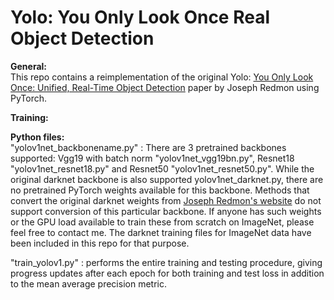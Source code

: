 # Yolo: You Only Look Once Real Object Detection
 
**General:**
<br>
This repo contains a reimplementation of the original Yolo: [You Only Look Once: Unified, Real-Time Object Detection](https://arxiv.org/abs/1506.02640) paper by Joseph Redmon using PyTorch.

**Training:**

**Python files:**
<br>
"yolov1net_backbonename.py" : There are 3 pretrained backbones supported: Vgg19 with batch norm "yolov1net_vgg19bn.py", Resnet18 "yolov1net_resnet18.py"
 and Resnet50 "yolov1net_resnet50.py". While the original darknet backbone is also supported yolov1net_darknet.py, there are no pretrained PyTorch weights available for this backbone. Methods that convert the original darknet weights from [Joseph Redmon's website](https://pjreddie.com/darknet/imagenet/) do not support conversion of this particular backbone. If anyone has such weights or the GPU load available to train these from scratch on ImageNet, please feel free to contact me. The darknet training files for ImageNet data have been included in this repo for that purpose. 
 
"train_yolov1.py" : performs the entire training and testing procedure, giving progress updates after each epoch for both training and test loss in addition to the mean average precision metric. 

